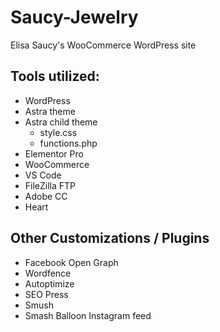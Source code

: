 # Saucy-Jewelry
Elisa Saucy's WooCommerce WordPress site

## Tools utilized:
- WordPress
- Astra theme
- Astra child theme
  * style.css
  * functions.php
- Elementor Pro
- WooCommerce
- VS Code
- FileZilla FTP
- Adobe CC
- Heart

## Other Customizations / Plugins
- Facebook Open Graph
- Wordfence
- Autoptimize
- SEO Press
- Smush
- Smash Balloon Instagram feed 
